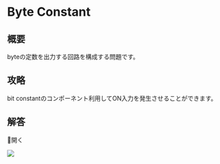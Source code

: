 # Byte Constant

## 概要

byteの定数を出力する回路を構成する問題です。

## 攻略

bit constantのコンポーネント利用して<span class="T">ON</span>入力を発生させることができます。

## 解答

<div class="spoiler-controller material-icons">&#xE5CF;開く</div>
<div class="spoiler">

![](https://gyazo.com/8b82f48cfae0143f62f664d2e8980a50.png)

</div>